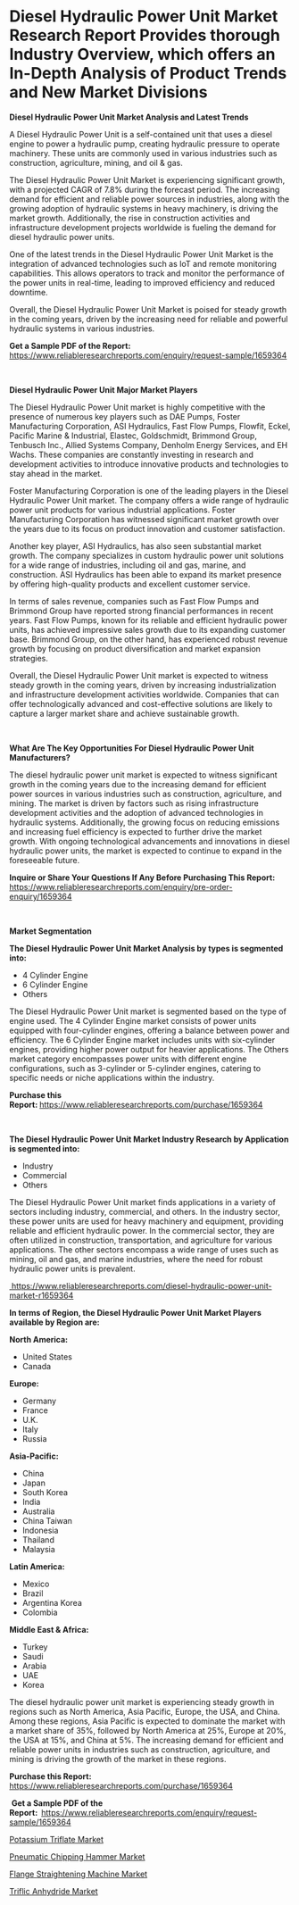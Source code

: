 <p><h1>Diesel Hydraulic Power Unit Market Research Report Provides thorough Industry Overview, which offers an In-Depth Analysis of Product Trends and New Market Divisions</h1></p><p><strong>Diesel Hydraulic Power Unit Market Analysis and Latest Trends</strong></p>
<p><p>A Diesel Hydraulic Power Unit is a self-contained unit that uses a diesel engine to power a hydraulic pump, creating hydraulic pressure to operate machinery. These units are commonly used in various industries such as construction, agriculture, mining, and oil & gas.</p><p>The Diesel Hydraulic Power Unit Market is experiencing significant growth, with a projected CAGR of 7.8% during the forecast period. The increasing demand for efficient and reliable power sources in industries, along with the growing adoption of hydraulic systems in heavy machinery, is driving the market growth. Additionally, the rise in construction activities and infrastructure development projects worldwide is fueling the demand for diesel hydraulic power units.</p><p>One of the latest trends in the Diesel Hydraulic Power Unit Market is the integration of advanced technologies such as IoT and remote monitoring capabilities. This allows operators to track and monitor the performance of the power units in real-time, leading to improved efficiency and reduced downtime.</p><p>Overall, the Diesel Hydraulic Power Unit Market is poised for steady growth in the coming years, driven by the increasing need for reliable and powerful hydraulic systems in various industries.</p></p>
<p><strong>Get a Sample PDF of the Report:&nbsp;</strong> <a href="https://www.reliableresearchreports.com/enquiry/request-sample/1659364">https://www.reliableresearchreports.com/enquiry/request-sample/1659364</a></p>
<p>&nbsp;</p>
<p><strong>Diesel Hydraulic Power Unit Major Market Players</strong></p>
<p><p>The Diesel Hydraulic Power Unit market is highly competitive with the presence of numerous key players such as DAE Pumps, Foster Manufacturing Corporation, ASI Hydraulics, Fast Flow Pumps, Flowfit, Eckel, Pacific Marine & Industrial, Elastec, Goldschmidt, Brimmond Group, Tenbusch Inc., Allied Systems Company, Denholm Energy Services, and EH Wachs. These companies are constantly investing in research and development activities to introduce innovative products and technologies to stay ahead in the market.</p><p>Foster Manufacturing Corporation is one of the leading players in the Diesel Hydraulic Power Unit market. The company offers a wide range of hydraulic power unit products for various industrial applications. Foster Manufacturing Corporation has witnessed significant market growth over the years due to its focus on product innovation and customer satisfaction.</p><p>Another key player, ASI Hydraulics, has also seen substantial market growth. The company specializes in custom hydraulic power unit solutions for a wide range of industries, including oil and gas, marine, and construction. ASI Hydraulics has been able to expand its market presence by offering high-quality products and excellent customer service.</p><p>In terms of sales revenue, companies such as Fast Flow Pumps and Brimmond Group have reported strong financial performances in recent years. Fast Flow Pumps, known for its reliable and efficient hydraulic power units, has achieved impressive sales growth due to its expanding customer base. Brimmond Group, on the other hand, has experienced robust revenue growth by focusing on product diversification and market expansion strategies.</p><p>Overall, the Diesel Hydraulic Power Unit market is expected to witness steady growth in the coming years, driven by increasing industrialization and infrastructure development activities worldwide. Companies that can offer technologically advanced and cost-effective solutions are likely to capture a larger market share and achieve sustainable growth.</p></p>
<p>&nbsp;</p>
<p><strong>What Are The Key Opportunities For Diesel Hydraulic Power Unit Manufacturers?</strong></p>
<p><p>The diesel hydraulic power unit market is expected to witness significant growth in the coming years due to the increasing demand for efficient power sources in various industries such as construction, agriculture, and mining. The market is driven by factors such as rising infrastructure development activities and the adoption of advanced technologies in hydraulic systems. Additionally, the growing focus on reducing emissions and increasing fuel efficiency is expected to further drive the market growth. With ongoing technological advancements and innovations in diesel hydraulic power units, the market is expected to continue to expand in the foreseeable future.</p></p>
<p><strong>Inquire or Share Your Questions If Any Before Purchasing This Report:</strong> <a href="https://www.reliableresearchreports.com/enquiry/pre-order-enquiry/1659364">https://www.reliableresearchreports.com/enquiry/pre-order-enquiry/1659364</a></p>
<p>&nbsp;</p>
<p><strong>Market Segmentation</strong></p>
<p><strong>The Diesel Hydraulic Power Unit Market Analysis by types is segmented into:</strong></p>
<p><ul><li>4 Cylinder Engine</li><li>6 Cylinder Engine</li><li>Others</li></ul></p>
<p><p>The Diesel Hydraulic Power Unit market is segmented based on the type of engine used. The 4 Cylinder Engine market consists of power units equipped with four-cylinder engines, offering a balance between power and efficiency. The 6 Cylinder Engine market includes units with six-cylinder engines, providing higher power output for heavier applications. The Others market category encompasses power units with different engine configurations, such as 3-cylinder or 5-cylinder engines, catering to specific needs or niche applications within the industry.</p></p>
<p><strong>Purchase this Report:&nbsp;</strong><a href="https://www.reliableresearchreports.com/purchase/1659364">https://www.reliableresearchreports.com/purchase/1659364</a></p>
<p>&nbsp;</p>
<p><strong>The Diesel Hydraulic Power Unit Market Industry Research by Application is segmented into:</strong></p>
<p><ul><li>Industry</li><li>Commercial</li><li>Others</li></ul></p>
<p><p>The Diesel Hydraulic Power Unit market finds applications in a variety of sectors including industry, commercial, and others. In the industry sector, these power units are used for heavy machinery and equipment, providing reliable and efficient hydraulic power. In the commercial sector, they are often utilized in construction, transportation, and agriculture for various applications. The other sectors encompass a wide range of uses such as mining, oil and gas, and marine industries, where the need for robust hydraulic power units is prevalent.</p></p>
<p><a href="https://www.reliableresearchreports.com/diesel-hydraulic-power-unit-market-r1659364">&nbsp;https://www.reliableresearchreports.com/diesel-hydraulic-power-unit-market-r1659364</a></p>
<p><strong>In terms of Region, the Diesel Hydraulic Power Unit Market Players available by Region are:</strong></p>
<p>
    <p> <strong> North America: </strong>
        <ul>
            <li>United States</li>
            <li>Canada</li>
        </ul>
        </p> 
    <p> <strong> Europe: </strong>
        <ul>
            <li>Germany</li>
            <li>France</li>
            <li>U.K.</li>
            <li>Italy</li>
            <li>Russia</li>
        </ul>
        </p> 
    <p> <strong> Asia-Pacific: </strong>
        <ul>
            <li>China</li>
            <li>Japan</li>
            <li>South Korea</li>
            <li>India</li>
            <li>Australia</li>
            <li>China Taiwan</li>
            <li>Indonesia</li>
            <li>Thailand</li>
            <li>Malaysia</li>
        </ul>
        </p> 
    <p> <strong> Latin America: </strong>
        <ul>
            <li>Mexico</li>
            <li>Brazil</li>
            <li>Argentina Korea</li>
            <li>Colombia</li>
        </ul>
        </p> 
    <p> <strong> Middle East & Africa: </strong>
        <ul>
            <li>Turkey</li>
            <li>Saudi</li>
            <li>Arabia</li>
            <li>UAE</li>
            <li>Korea</li>
        </ul>
    </p>
    </p>
<p><p>The diesel hydraulic power unit market is experiencing steady growth in regions such as North America, Asia Pacific, Europe, the USA, and China. Among these regions, Asia Pacific is expected to dominate the market with a market share of 35%, followed by North America at 25%, Europe at 20%, the USA at 15%, and China at 5%. The increasing demand for efficient and reliable power units in industries such as construction, agriculture, and mining is driving the growth of the market in these regions.</p></p>
<p><strong>Purchase this Report: </strong><a href="https://www.reliableresearchreports.com/purchase/1659364">https://www.reliableresearchreports.com/purchase/1659364</a></p>
<p>&nbsp;<strong>Get a Sample PDF of the Report:&nbsp;&nbsp;</strong><a href="https://www.reliableresearchreports.com/enquiry/request-sample/1659364">https://www.reliableresearchreports.com/enquiry/request-sample/1659364</a></p>
<p><strong></strong></p>
<p><p><a href="https://issuu.com/reportprime-2/docs/potassium-triflate-market-size-2030.pptx">Potassium Triflate Market</a></p><p><a href="https://github.com/nathandecarvalho/Market-Research-Report-List-2/blob/main/pneumatic-chipping-hammer-market.md">Pneumatic Chipping Hammer Market</a></p><p><a href="https://github.com/kosella/Market-Research-Report-List-2/blob/main/flange-straightening-machine-market.md">Flange Straightening Machine Market</a></p><p><a href="https://issuu.com/reportprime-2/docs/triflic-anhydride-market-size-2030.pptx">Triflic Anhydride Market</a></p></p>